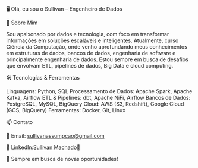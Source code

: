 🖥️ Olá, eu sou o Sullivan – Engenheiro de Dados

🚀 Sobre Mim

Sou apaixonado por dados e tecnologia, com foco em transformar informações em soluções escaláveis e inteligentes. Atualmente, curso Ciência da Computação, onde venho aprofundando meus conhecimentos em estruturas de dados, bancos de dados, engenharia de software e principalmente engenharia de dados. Estou sempre em busca de desafios que envolvam ETL, pipelines de dados, Big Data e cloud computing.

🛠️ Tecnologias & Ferramentas

Linguagens: Python, SQL
Processamento de Dados: Apache Spark, Apache Kafka, Airflow
ETL & Pipelines: dbt, Apache NiFi, Airflow
Bancos de Dados: PostgreSQL, MySQL, BigQuery
Cloud: AWS (S3, Redshift), Google Cloud (GCS, BigQuery)
Ferramentas: Docker, Git, Linux

📫 Contato

📧 Email: sullivanassumpcao@gmail.com

📧 LinkedIn:[Sullivan Machado](www.linkedin.com/in/sullivan-machado)📂 

🚀 Sempre em busca de novas oportunidades!
